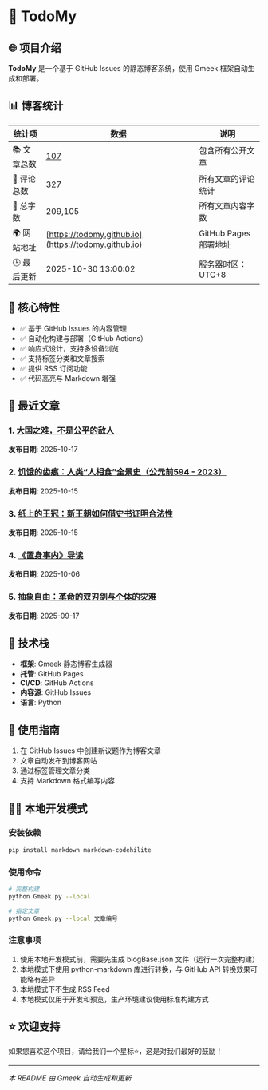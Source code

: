 # 📝 TodoMy

## 🌐 项目介绍
**TodoMy** 是一个基于 GitHub Issues 的静态博客系统，使用 Gmeek 框架自动生成和部署。

## 📊 博客统计
| 统计项 | 数据 | 说明 |
|-------|------|------|
| 📚 文章总数 | [107](https://todomy.github.io/tag.html) | 包含所有公开文章 |
| 💬 评论总数 | 327 | 所有文章的评论统计 |
| 📝 总字数 | 209,105 | 所有文章内容字数 |
| 🌍 网站地址 | [https://todomy.github.io](https://todomy.github.io) | GitHub Pages 部署地址 |
| 🕒 最后更新 | 2025-10-30 13:00:02 | 服务器时区：UTC+8 |

## 🚀 核心特性
- ✅ 基于 GitHub Issues 的内容管理
- ✅ 自动化构建与部署（GitHub Actions）
- ✅ 响应式设计，支持多设备浏览
- ✅ 支持标签分类和文章搜索
- ✅ 提供 RSS 订阅功能
- ✅ 代码高亮与 Markdown 增强

## 📑 最近文章

### 1. [大国之难，不是公平的敌人](https://todomy.github.io/post/da-guo-zhi-nan-%EF%BC%8C-bu-shi-gong-ping-de-di-ren.html)
**发布日期**: 2025-10-17

### 2. [饥饿的齿痕：人类“人相食”全景史（公元前594 - 2023）](https://todomy.github.io/post/ji-e-de-chi-hen-%EF%BC%9A-ren-lei-%E2%80%9C-ren-xiang-shi-%E2%80%9D-quan-jing-shi-%EF%BC%88-gong-yuan-qian-594%20-%202023%EF%BC%89.html)
**发布日期**: 2025-10-15

### 3. [纸上的王冠：新王朝如何借史书证明合法性](https://todomy.github.io/post/zhi-shang-de-wang-guan-%EF%BC%9A-xin-wang-zhao-ru-he-jie-shi-shu-zheng-ming-he-fa-xing.html)
**发布日期**: 2025-10-15

### 4. [《置身事内》导读](https://todomy.github.io/post/%E3%80%8A-zhi-shen-shi-nei-%E3%80%8B-dao-du.html)
**发布日期**: 2025-10-06

### 5. [抽象自由：革命的双刃剑与个体的灾难](https://todomy.github.io/post/chou-xiang-zi-you-%EF%BC%9A-ge-ming-de-shuang-ren-jian-yu-ge-ti-de-zai-nan.html)
**发布日期**: 2025-09-17


## 🔧 技术栈
- **框架**: Gmeek 静态博客生成器
- **托管**: GitHub Pages
- **CI/CD**: GitHub Actions
- **内容源**: GitHub Issues
- **语言**: Python

## 📖 使用指南
1. 在 GitHub Issues 中创建新议题作为博客文章
2. 文章自动发布到博客网站
3. 通过标签管理文章分类
4. 支持 Markdown 格式编写内容

## 👨‍💻 本地开发模式
### 安装依赖
```bash
pip install markdown markdown-codehilite
```

### 使用命令
```bash
# 完整构建
python Gmeek.py --local

# 指定文章
python Gmeek.py --local 文章编号
```

### 注意事项
1. 使用本地开发模式前，需要先生成 blogBase.json 文件（运行一次完整构建）
2. 本地模式下使用 python-markdown 库进行转换，与 GitHub API 转换效果可能略有差异
3. 本地模式下不生成 RSS Feed
4. 本地模式仅用于开发和预览，生产环境建议使用标准构建方式

## ⭐ 欢迎支持
如果您喜欢这个项目，请给我们一个星标⭐，这是对我们最好的鼓励！

---

*本 README 由 Gmeek 自动生成和更新*